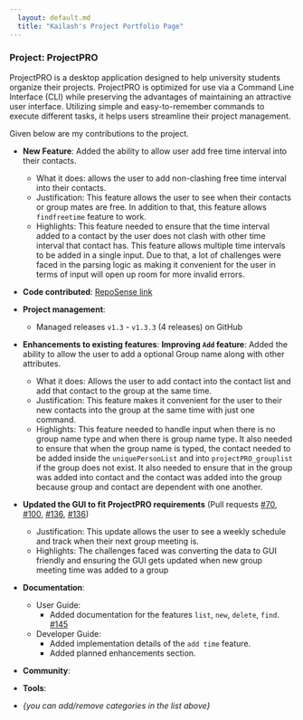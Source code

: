 ```yaml
---
  layout: default.md
  title: "Kailash's Project Portfolio Page"
---
```


### Project: ProjectPRO

ProjectPRO is a desktop application designed to help university students organize their projects. ProjectPRO is optimized for use via a Command Line Interface (CLI) while preserving the advantages of maintaining an attractive user interface. Utilizing simple and easy-to-remember commands to execute different tasks, it helps users streamline their project management.


Given below are my contributions to the project.

* **New Feature**: Added the ability to allow user add free time interval into their contacts.
  * What it does: allows the user to add non-clashing free time interval into their contacts.
  * Justification: This feature allows the user to see when their contacts or group mates are free. In addition to that, this feature allows `findfreetime` feature to work. 
  * Highlights: This feature needed to ensure that the time interval added to a contact by the user does not clash with other time interval that contact has. This feature allows multiple time intervals to be added in a single input. Due to that, a lot of challenges were faced in the parsing logic as making it convenient for the user in terms of input will open up room for more invalid errors.

* **Code contributed**: [RepoSense link](https://nus-cs2103-ay2324s1.github.io/tp-dashboard/?search=&sort=groupTitle&sortWithin=title&timeframe=commit&mergegroup=&groupSelect=groupByRepos&breakdown=true&checkedFileTypes=docs~functional-code~test-code&since=2023-09-22&chartGroupIndex=36&chartIndex=2%23%2F%23%2F)

* **Project management**:
  * Managed releases `v1.3` - `v1.3.3` (4 releases) on GitHub

* **Enhancements to existing features**:
  **Improving `Add` feature**: Added the ability to allow the user to add a optional Group name along with other attributes.
  * What it does: Allows the user to add contact into the contact list and add that contact to the group at the same time.
  * Justification: This feature makes it convenient for the user to their new contacts into the group at the same time with just one command.
  * Highlights: This feature needed to handle input when there is no group name type and when there is group name type. It also needed to ensure that when the group name is typed, the contact needed to be added inside the `uniquePersonList` and into `projectPRO_grouplist` if the group does not exist. It also needed to ensure that in the group was added into contact and the contact was added into the group because group and contact are dependent with one another.
*  **Updated the GUI to fit ProjectPRO requirements** (Pull requests [\#70](https://github.com/AY2324S1-CS2103T-T10-3/tp/pull/70), [\#100](https://github.com/AY2324S1-CS2103T-T10-3/tp/pull/100), [\#136](https://github.com/AY2324S1-CS2103T-T10-3/tp/pull/136), [\#136](https://github.com/AY2324S1-CS2103T-T10-3/tp/pull/137))
   * Justification: This update allows the user to see a weekly schedule and track when their next group meeting is.
   * Highlights: The challenges faced was converting the data to GUI friendly and ensuring the GUI gets updated when new group meeting time was added to a group



* **Documentation**:
  * User Guide:
    * Added documentation for the features `list`, `new`, `delete`, `find`. [\#145](https://github.com/AY2324S1-CS2103T-T10-3/tp/pull/146)
  * Developer Guide:
    * Added implementation details of the `add time` feature.
    * Added planned enhancements section.

* **Community**:


* **Tools**:


* _{you can add/remove categories in the list above}_
